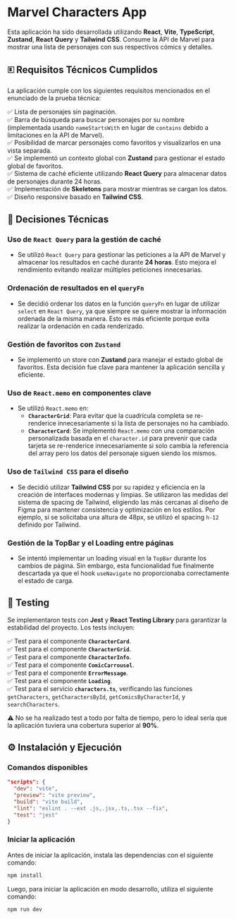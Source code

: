 # Marvel Characters App

Esta aplicación ha sido desarrollada utilizando **React**, **Vite**, **TypeScript**, **Zustand**, **React Query** y **Tailwind CSS**. Consume la API de Marvel para mostrar una lista de personajes con sus respectivos cómics y detalles.
## 🗉 **Requisitos Técnicos Cumplidos**
La aplicación cumple con los siguientes requisitos mencionados en el enunciado de la prueba técnica:

✅ Lista de personajes sin paginación.  
✅ Barra de búsqueda para buscar personajes por su nombre (implementada usando `nameStartsWith` en lugar de `contains` debido a limitaciones en la API de Marvel).  
✅ Posibilidad de marcar personajes como favoritos y visualizarlos en una vista separada.  
✅ Se implementó un contexto global con **Zustand** para gestionar el estado global de favoritos.  
✅ Sistema de caché eficiente utilizando **React Query** para almacenar datos de personajes durante 24 horas.  
✅ Implementación de **Skeletons** para mostrar mientras se cargan los datos.  
✅ Diseño responsive basado en **Tailwind CSS**.

## 🚀 **Decisiones Técnicas**

### **Uso de `React Query` para la gestión de caché**
- Se utilizó `React Query` para gestionar las peticiones a la API de Marvel y almacenar los resultados en caché durante **24 horas**. Esto mejora el rendimiento evitando realizar múltiples peticiones innecesarias.

### **Ordenación de resultados en el `queryFn`**
- Se decidió ordenar los datos en la función `queryFn` en lugar de utilizar `select` en `React Query`, ya que siempre se quiere mostrar la información ordenada de la misma manera. Esto es más eficiente porque evita realizar la ordenación en cada renderizado.

### **Gestión de favoritos con `Zustand`**
- Se implementó un store con **Zustand** para manejar el estado global de favoritos. Esta decisión fue clave para mantener la aplicación sencilla y eficiente.

### **Uso de `React.memo` en componentes clave**
- Se utilizó `React.memo` en:
    - **`CharacterGrid`**: Para evitar que la cuadrícula completa se re-renderice innecesariamente si la lista de personajes no ha cambiado.
    - **`CharacterCard`**: Se implementó `React.memo` con una comparación personalizada basada en el `character.id` para prevenir que cada tarjeta se re-renderice innecesariamente si solo cambia la referencia del array pero los datos del personaje siguen siendo los mismos.

### **Uso de `Tailwind CSS` para el diseño**
- Se decidió utilizar **Tailwind CSS** por su rapidez y eficiencia en la creación de interfaces modernas y limpias. Se utilizaron las medidas del sistema de spacing de Tailwind, eligiendo las más cercanas al diseño de Figma para mantener consistencia y optimización en los estilos. Por ejemplo, si se solicitaba una altura de 48px, se utilizó el spacing `h-12` definido por Tailwind.

### **Gestión de la TopBar y el Loading entre páginas**
- Se intentó implementar un loading visual en la `TopBar` durante los cambios de página. Sin embargo, esta funcionalidad fue finalmente descartada ya que el hook `useNavigate` no proporcionaba correctamente el estado de carga.

## 🧪  **Testing**

Se implementaron tests con **Jest** y **React Testing Library** para garantizar la estabilidad del proyecto. Los tests incluyen:

✅ Test para el componente **`CharacterCard`**.  
✅ Test para el componente **`CharacterGrid`**.  
✅ Test para el componente **`CharacterInfo`**.  
✅ Test para el componente **`ComicCarrousel`**.  
✅ Test para el componente **`ErrorMessage`**.  
✅ Test para el componente **`Loading`**.  
✅ Test para el servicio **`characters.ts`**, verificando las funciones `getCharacters`, `getCharactersById`, `getComicsByCharacterId`, y `searchCharacters`.

⚠️ No se ha realizado test a todo por falta de tiempo, pero lo ideal sería que la aplicación tuviera una cobertura superior al **90%**.

## ⚙️ **Instalación y Ejecución**

### **Comandos disponibles**
```json
"scripts": {
  "dev": "vite",
  "preview": "vite preview",
  "build": "vite build",
  "lint": "eslint . --ext .js,.jsx,.ts,.tsx --fix",
  "test": "jest"
}
```

### **Iniciar la aplicación**
Antes de iniciar la aplicación, instala las dependencias con el siguiente comando:

```bash
npm install
```
Luego, para iniciar la aplicación en modo desarrollo, utiliza el siguiente comando:

```bash
npm run dev
```
